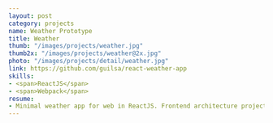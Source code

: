 ```yaml
---
layout: post
category: projects
name: Weather Prototype
title: Weather
thumb: "/images/projects/weather.jpg"
thumb2x: "/images/projects/weather@2x.jpg"
photo: "/images/projects/detail/weather.jpg"
link: https://github.com/guilsa/react-weather-app
skills:
- <span>ReactJS</span>
- <span>Webpack</span>
resume:
- Minimal weather app for web in ReactJS. Frontend architecture project in ReactJS. 
---
```

